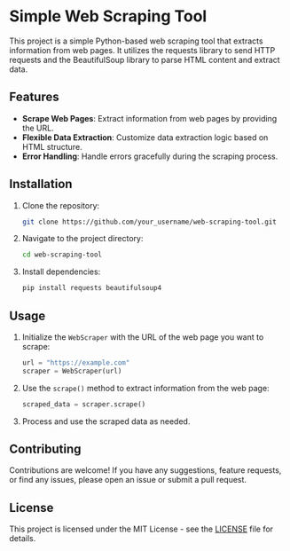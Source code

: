 # Simple Web Scraping Tool

This project is a simple Python-based web scraping tool that extracts information from web pages. It utilizes the requests library to send HTTP requests and the BeautifulSoup library to parse HTML content and extract data.

## Features

- **Scrape Web Pages**: Extract information from web pages by providing the URL.
- **Flexible Data Extraction**: Customize data extraction logic based on HTML structure.
- **Error Handling**: Handle errors gracefully during the scraping process.

## Installation

1. Clone the repository:

    ```bash
    git clone https://github.com/your_username/web-scraping-tool.git
    ```

2. Navigate to the project directory:

    ```bash
    cd web-scraping-tool
    ```

3. Install dependencies:

    ```bash
    pip install requests beautifulsoup4
    ```

## Usage

1. Initialize the `WebScraper` with the URL of the web page you want to scrape:

    ```python
    url = "https://example.com"
    scraper = WebScraper(url)
    ```

2. Use the `scrape()` method to extract information from the web page:

    ```python
    scraped_data = scraper.scrape()
    ```

3. Process and use the scraped data as needed.

## Contributing

Contributions are welcome! If you have any suggestions, feature requests, or find any issues, please open an issue or submit a pull request.

## License

This project is licensed under the MIT License - see the [LICENSE](LICENSE) file for details.
